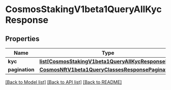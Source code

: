 # CosmosStakingV1beta1QueryAllKycResponse

## Properties
Name | Type | Description | Notes
------------ | ------------- | ------------- | -------------
**kyc** | [**list[CosmosStakingV1beta1QueryAllKycResponseKyc]**](CosmosStakingV1beta1QueryAllKycResponseKyc.md) |  | [optional] 
**pagination** | [**CosmosNftV1beta1QueryClassesResponsePagination**](CosmosNftV1beta1QueryClassesResponsePagination.md) |  | [optional] 

[[Back to Model list]](../README.md#documentation-for-models) [[Back to API list]](../README.md#documentation-for-api-endpoints) [[Back to README]](../README.md)

